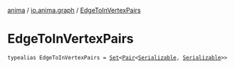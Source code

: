 [anima](../index.md) / [io.anima.graph](index.md) / [EdgeToInVertexPairs](./-edge-to-in-vertex-pairs.md)

# EdgeToInVertexPairs

`typealias EdgeToInVertexPairs = `[`Set`](https://kotlinlang.org/api/latest/jvm/stdlib/kotlin.collections/-set/index.html)`<`[`Pair`](https://kotlinlang.org/api/latest/jvm/stdlib/kotlin/-pair/index.html)`<`[`Serializable`](https://docs.oracle.com/javase/6/docs/api/java/io/Serializable.html)`, `[`Serializable`](https://docs.oracle.com/javase/6/docs/api/java/io/Serializable.html)`>>`